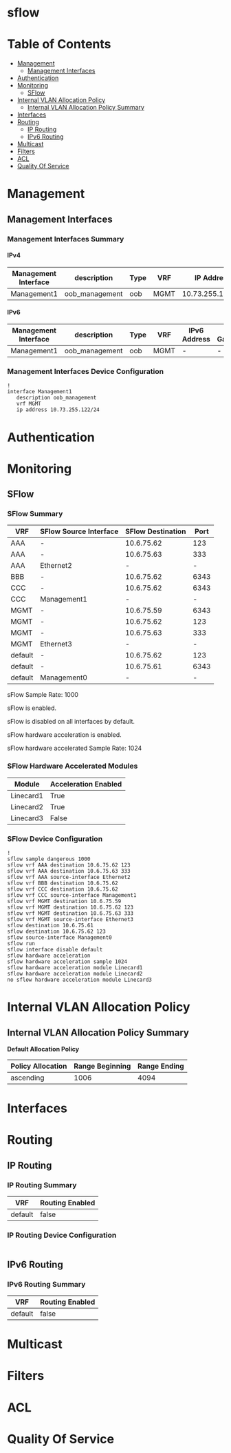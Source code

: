 # sflow
# Table of Contents

- [Management](#management)
  - [Management Interfaces](#management-interfaces)
- [Authentication](#authentication)
- [Monitoring](#monitoring)
  - [SFlow](#sflow)
- [Internal VLAN Allocation Policy](#internal-vlan-allocation-policy)
  - [Internal VLAN Allocation Policy Summary](#internal-vlan-allocation-policy-summary)
- [Interfaces](#interfaces)
- [Routing](#routing)
  - [IP Routing](#ip-routing)
  - [IPv6 Routing](#ipv6-routing)
- [Multicast](#multicast)
- [Filters](#filters)
- [ACL](#acl)
- [Quality Of Service](#quality-of-service)

# Management

## Management Interfaces

### Management Interfaces Summary

#### IPv4

| Management Interface | description | Type | VRF | IP Address | Gateway |
| -------------------- | ----------- | ---- | --- | ---------- | ------- |
| Management1 | oob_management | oob | MGMT | 10.73.255.122/24 | 10.73.255.2 |

#### IPv6

| Management Interface | description | Type | VRF | IPv6 Address | IPv6 Gateway |
| -------------------- | ----------- | ---- | --- | ------------ | ------------ |
| Management1 | oob_management | oob | MGMT | -  | - |

### Management Interfaces Device Configuration

```eos
!
interface Management1
   description oob_management
   vrf MGMT
   ip address 10.73.255.122/24
```

# Authentication

# Monitoring

## SFlow

### SFlow Summary

| VRF | SFlow Source Interface | SFlow Destination | Port |
| --- | ---------------------- | ----------------- | ---- |
| AAA | - | 10.6.75.62 | 123 |
| AAA | - | 10.6.75.63 | 333 |
| AAA | Ethernet2 | - | - |
| BBB | - | 10.6.75.62 | 6343 |
| CCC | - | 10.6.75.62 | 6343 |
| CCC | Management1 | - | - |
| MGMT | - | 10.6.75.59 | 6343 |
| MGMT | - | 10.6.75.62 | 123 |
| MGMT | - | 10.6.75.63 | 333 |
| MGMT | Ethernet3 | - | - |
| default | - | 10.6.75.62 | 123 |
| default | - | 10.6.75.61 | 6343 |
| default | Management0 | - | - |

sFlow Sample Rate: 1000

sFlow is enabled.

sFlow is disabled on all interfaces by default.

sFlow hardware acceleration is enabled.

sFlow hardware accelerated Sample Rate: 1024

### SFlow Hardware Accelerated Modules

| Module | Acceleration Enabled |
| ------ | -------------------- |
| Linecard1 | True |
| Linecard2 | True |
| Linecard3 | False |

### SFlow Device Configuration

```eos
!
sflow sample dangerous 1000
sflow vrf AAA destination 10.6.75.62 123
sflow vrf AAA destination 10.6.75.63 333
sflow vrf AAA source-interface Ethernet2
sflow vrf BBB destination 10.6.75.62
sflow vrf CCC destination 10.6.75.62
sflow vrf CCC source-interface Management1
sflow vrf MGMT destination 10.6.75.59
sflow vrf MGMT destination 10.6.75.62 123
sflow vrf MGMT destination 10.6.75.63 333
sflow vrf MGMT source-interface Ethernet3
sflow destination 10.6.75.61
sflow destination 10.6.75.62 123
sflow source-interface Management0
sflow run
sflow interface disable default
sflow hardware acceleration
sflow hardware acceleration sample 1024
sflow hardware acceleration module Linecard1
sflow hardware acceleration module Linecard2
no sflow hardware acceleration module Linecard3
```

# Internal VLAN Allocation Policy

## Internal VLAN Allocation Policy Summary

**Default Allocation Policy**

| Policy Allocation | Range Beginning | Range Ending |
| ------------------| --------------- | ------------ |
| ascending | 1006 | 4094 |

# Interfaces

# Routing

## IP Routing

### IP Routing Summary

| VRF | Routing Enabled |
| --- | --------------- |
| default | false |

### IP Routing Device Configuration

```eos
```
## IPv6 Routing

### IPv6 Routing Summary

| VRF | Routing Enabled |
| --- | --------------- |
| default | false |

# Multicast

# Filters

# ACL

# Quality Of Service
